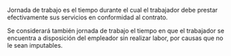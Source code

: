 Jornada de trabajo es el tiempo durante el cual el trabajador debe prestar efectivamente sus servicios en conformidad al contrato.

Se considerará también jornada de trabajo el tiempo en que el trabajador se encuentra a disposición del empleador sin realizar labor, por causas que no le sean imputables.